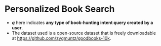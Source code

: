 # Personalized Book Search

* <i><b>q</b></i> here indicates <b>any type of book-hunting intent query created by a user</b>.
* The dataset used is a open-source dataset that is freely downloadable at https://github.com/zygmuntz/goodbooks-10k.

<img src="https://github.com/heejoojin/personalized_book_search/blob/main/img.jpg" alt=""/>
